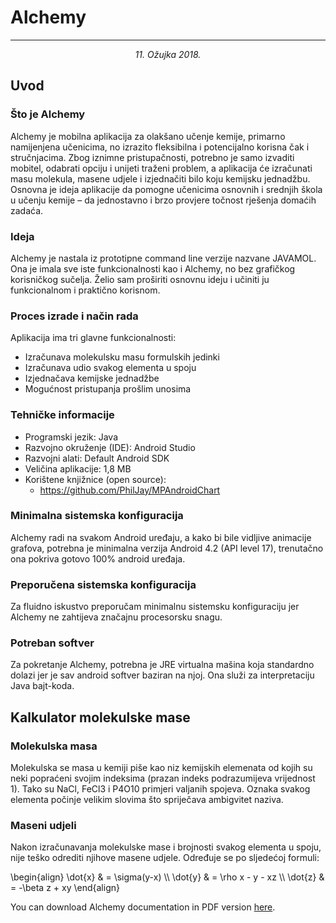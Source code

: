 
# Alchemy

---

<center><i>11. Ožujka 2018.</i></center>

## Uvod
### Što je Alchemy
Alchemy je mobilna aplikacija za olakšano učenje kemije, primarno namijenjena
učenicima, no izrazito fleksibilna i potencijalno korisna čak i stručnjacima. Zbog
iznimne pristupačnosti, potrebno je samo izvaditi mobitel, odabrati opciju i
unijeti traženi problem, a aplikacija će izračunati masu molekula, masene
udjele i izjednačiti bilo koju kemijsku jednadžbu. Osnovna je ideja aplikacije da
pomogne učenicima osnovnih i srednjih škola u učenju kemije – da jednostavno
i brzo provjere točnost rješenja domaćih zadaća.

### Ideja
Alchemy je nastala iz prototipne command line verzije nazvane JAVAMOL. Ona
je imala sve iste funkcionalnosti kao i Alchemy, no bez grafičkog korisničkog
sučelja. Želio sam proširiti osnovnu ideju i učiniti ju funkcionalnom i praktično
korisnom.

### Proces izrade i način rada
Aplikacija ima tri glavne funkcionalnosti:
- Izračunava molekulsku masu formulskih jedinki
- Izračunava udio svakog elementa u spoju
- Izjednačava kemijske jednadžbe
- Mogućnost pristupanja prošlim unosima

### Tehničke informacije
- Programski jezik: Java
- Razvojno okruženje (IDE): Android Studio
- Razvojni alati: Default Android SDK
- Veličina aplikacije: 1,8 MB
- Korištene knjižnice (open source):
    - https://github.com/PhilJay/MPAndroidChart

### Minimalna sistemska konfiguracija
Alchemy radi na svakom Android uređaju, a kako bi bile vidljive animacije
grafova, potrebna je minimalna verzija Android 4.2 (API level 17), trenutačno
ona pokriva gotovo 100% android uređaja.

### Preporučena sistemska konfiguracija
Za fluidno iskustvo preporučam minimalnu sistemsku konfiguraciju jer Alchemy
ne zahtijeva značajnu procesorsku snagu.

### Potreban softver
Za pokretanje Alchemy, potrebna je JRE virtualna mašina koja standardno
dolazi jer je sav android softver baziran na njoj. Ona služi za interpretaciju Java
bajt-koda.

## Kalkulator molekulske mase

### Molekulska masa
Molekulska se masa u kemiji piše kao niz kemijskih elemenata od kojih su neki popraćeni svojim indeksima (prazan indeks podrazumijeva vrijednost 1). Tako su NaCl, FeCl3 i P4O10 primjeri valjanih spojeva. Oznaka svakog elementa počinje velikim slovima što spriječava ambigvitet naziva.

### Maseni udjeli
Nakon izračunavanja molekulske mase i brojnosti svakog elementa u spoju, nije teško odrediti njihove masene udjele. Određuje se po sljedećoj formuli:

<p>
\begin{align}
\dot{x} & = \sigma(y-x) \\
\dot{y} & = \rho x - y - xz \\
\dot{z} & = -\beta z + xy
\end{align}
</p>

You can download Alchemy documentation in PDF version <a href="/a.pdf">here</a>.
